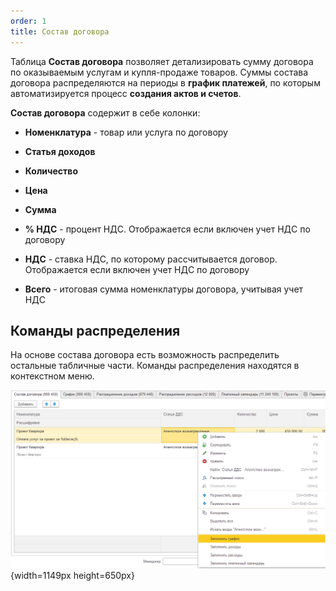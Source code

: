 ```yaml
---
order: 1
title: Состав договора
---
```


Таблица **Состав договора** позволяет детализировать сумму договора по оказываемым услугам и купля-продаже товаров. Суммы состава договора распределяются на периоды в **график платежей**, по которым автоматизируется процесс **создания актов и счетов**.

**Состав договора** содержит в себе колонки:

-  **Номенклатура** - товар или услуга по договору

-  **Статья доходов**

-  **Количество**

-  **Цена**

-  **Сумма**

-  **% НДС** - процент НДС. Отображается если включен учет НДС по договору

-  **НДС** - ставка НДС, по которому рассчитывается договор. Отображается если включен учет НДС по договору

-  **Всего** - итоговая сумма номенклатуры договора, учитывая учет НДС

## Команды распределения

На основе состава договора есть возможность распределить остальные табличные части. Команды распределения находятся в контекстном меню.

![](./sostav-dogovora.png){width=1149px height=650px}


